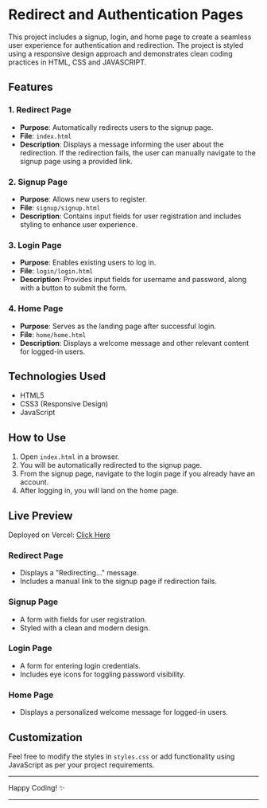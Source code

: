 # Redirect and Authentication Pages

This project includes a signup, login, and home page to create a seamless user experience for authentication and redirection. The project is styled using a responsive design approach and demonstrates clean coding practices in HTML, CSS and JAVASCRIPT.

## Features

### 1. Redirect Page
- **Purpose**: Automatically redirects users to the signup page.
- **File**: `index.html`
- **Description**: Displays a message informing the user about the redirection. If the redirection fails, the user can manually navigate to the signup page using a provided link.

### 2. Signup Page
- **Purpose**: Allows new users to register.
- **File**: `signup/signup.html`
- **Description**: Contains input fields for user registration and includes styling to enhance user experience.

### 3. Login Page
- **Purpose**: Enables existing users to log in.
- **File**: `login/login.html`
- **Description**: Provides input fields for username and password, along with a button to submit the form.

### 4. Home Page
- **Purpose**: Serves as the landing page after successful login.
- **File**: `home/home.html`
- **Description**: Displays a welcome message and other relevant content for logged-in users.

## Technologies Used
- HTML5
- CSS3 (Responsive Design)
- JavaScript 

## How to Use
1. Open `index.html` in a browser.
2. You will be automatically redirected to the signup page.
3. From the signup page, navigate to the login page if you already have an account.
4. After logging in, you will land on the home page.

## Live Preview
Deployed on Vercel: [Click Here]()

### Redirect Page
- Displays a "Redirecting..." message.
- Includes a manual link to the signup page if redirection fails.

### Signup Page
- A form with fields for user registration.
- Styled with a clean and modern design.

### Login Page
- A form for entering login credentials.
- Includes eye icons for toggling password visibility.

### Home Page
- Displays a personalized welcome message for logged-in users.

## Customization
Feel free to modify the styles in `styles.css` or add functionality using JavaScript as per your project requirements.

--- 

Happy Coding! ✨  

---
